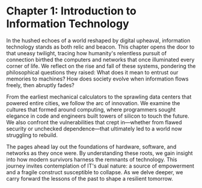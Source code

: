 # Chapter 1: Introduction to Information Technology

In the hushed echoes of a world reshaped by digital upheaval, information technology stands as both relic and beacon. This chapter opens the door to that uneasy twilight, tracing how humanity's relentless pursuit of connection birthed the computers and networks that once illuminated every corner of life. We reflect on the rise and fall of these systems, pondering the philosophical questions they raised: What does it mean to entrust our memories to machines? How does society evolve when information flows freely, then abruptly fades?

From the earliest mechanical calculators to the sprawling data centers that powered entire cities, we follow the arc of innovation. We examine the cultures that formed around computing, where programmers sought elegance in code and engineers built towers of silicon to touch the future. We also confront the vulnerabilities that crept in—whether from flawed security or unchecked dependence—that ultimately led to a world now struggling to rebuild.

The pages ahead lay out the foundations of hardware, software, and networks as they once were. By understanding these roots, we gain insight into how modern survivors harness the remnants of technology. This journey invites contemplation of IT's dual nature: a source of empowerment and a fragile construct susceptible to collapse. As we delve deeper, we carry forward the lessons of the past to shape a resilient tomorrow.
